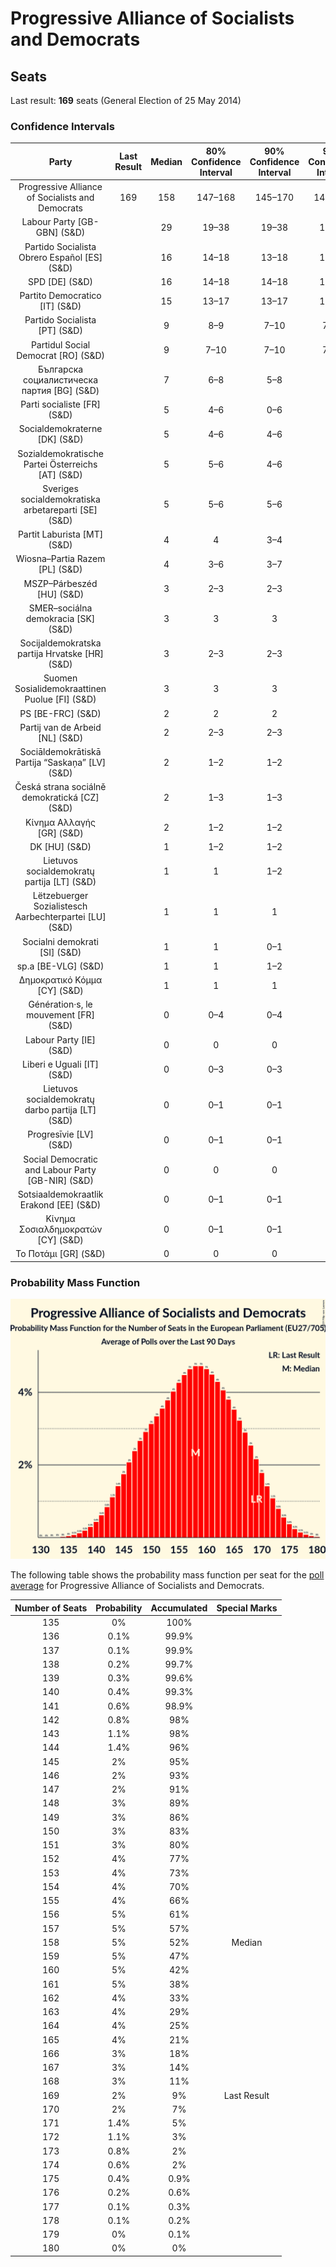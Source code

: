 # Progressive Alliance of Socialists and Democrats

## Seats

Last result: **169** seats (General Election of 25 May 2014)

### Confidence Intervals

| Party | Last Result | Median | 80% Confidence Interval | 90% Confidence Interval | 95% Confidence Interval | 99% Confidence Interval |
|:-----:|:-----------:|:------:|:-----------------------:|:-----------------------:|:-----------------------:|:-----------------------:|
| Progressive Alliance of Socialists and Democrats | 169 | 158 | 147–168 | 145–170 | 143–172 | 139–176 |
| Labour Party [GB-GBN] (S&D) | | 29 | 19–38 | 19–38 | 19–38 | 17–39 |
| Partido Socialista Obrero Español [ES] (S&D) | | 16 | 14–18 | 13–18 | 13–18 | 13–19 |
| SPD [DE] (S&D) | | 16 | 14–18 | 14–18 | 13–19 | 12–20 |
| Partito Democratico [IT] (S&D) | | 15 | 13–17 | 13–17 | 13–18 | 12–18 |
| Partido Socialista [PT] (S&D) | | 9 | 8–9 | 7–10 | 7–10 | 7–10 |
| Partidul Social Democrat [RO] (S&D) | | 9 | 7–10 | 7–10 | 7–10 | 6–11 |
| Българска социалистическа партия [BG] (S&D) | | 7 | 6–8 | 5–8 | 5–8 | 5–8 |
| Parti socialiste [FR] (S&D) | | 5 | 4–6 | 0–6 | 0–6 | 0–7 |
| Socialdemokraterne [DK] (S&D) | | 5 | 4–6 | 4–6 | 4–6 | 4–6 |
| Sozialdemokratische Partei Österreichs [AT] (S&D) | | 5 | 5–6 | 4–6 | 4–6 | 4–6 |
| Sveriges socialdemokratiska arbetareparti [SE] (S&D) | | 5 | 5–6 | 5–6 | 4–6 | 4–6 |
| Partit Laburista [MT] (S&D) | | 4 | 4 | 3–4 | 3–4 | 3–4 |
| Wiosna–Partia Razem [PL] (S&D) | | 4 | 3–6 | 3–7 | 2–7 | 0–7 |
| MSZP–Párbeszéd [HU] (S&D) | | 3 | 2–3 | 2–3 | 2–4 | 2–4 |
| SMER–sociálna demokracia [SK] (S&D) | | 3 | 3 | 3 | 2–3 | 2–3 |
| Socijaldemokratska partija Hrvatske [HR] (S&D) | | 3 | 2–3 | 2–3 | 2–3 | 2–3 |
| Suomen Sosialidemokraattinen Puolue [FI] (S&D) | | 3 | 3 | 3 | 3 | 2–4 |
| PS [BE-FRC] (S&D) | | 2 | 2 | 2 | 2–3 | 2–3 |
| Partij van de Arbeid [NL] (S&D) | | 2 | 2–3 | 2–3 | 2–3 | 2–3 |
| Sociāldemokrātiskā Partija “Saskaņa” [LV] (S&D) | | 2 | 1–2 | 1–2 | 1–3 | 1–3 |
| Česká strana sociálně demokratická [CZ] (S&D) | | 2 | 1–3 | 1–3 | 1–3 | 1–3 |
| Κίνημα Αλλαγής [GR] (S&D) | | 2 | 1–2 | 1–2 | 1–2 | 1–3 |
| DK [HU] (S&D) | | 1 | 1–2 | 1–2 | 1–2 | 1–2 |
| Lietuvos socialdemokratų partija [LT] (S&D) | | 1 | 1 | 1–2 | 1–2 | 1–2 |
| Lëtzebuerger Sozialistesch Aarbechterpartei [LU] (S&D) | | 1 | 1 | 1 | 1 | 1 |
| Socialni demokrati [SI] (S&D) | | 1 | 1 | 0–1 | 0–1 | 0–1 |
| sp.a [BE-VLG] (S&D) | | 1 | 1 | 1–2 | 1–2 | 1–2 |
| Δημοκρατικό Κόμμα [CY] (S&D) | | 1 | 1 | 1 | 1 | 1 |
| Génération·s, le mouvement [FR] (S&D) | | 0 | 0–4 | 0–4 | 0–5 | 0–5 |
| Labour Party [IE] (S&D) | | 0 | 0 | 0 | 0 | 0 |
| Liberi e Uguali [IT] (S&D) | | 0 | 0–3 | 0–3 | 0–4 | 0–4 |
| Lietuvos socialdemokratų darbo partija [LT] (S&D) | | 0 | 0–1 | 0–1 | 0–1 | 0–1 |
| Progresīvie [LV] (S&D) | | 0 | 0–1 | 0–1 | 0–1 | 0–1 |
| Social Democratic and Labour Party [GB-NIR] (S&D) | | 0 | 0 | 0 | 0 | 0 |
| Sotsiaaldemokraatlik Erakond [EE] (S&D) | | 0 | 0–1 | 0–1 | 0–1 | 0–1 |
| Κίνημα Σοσιαλδημοκρατών [CY] (S&D) | | 0 | 0–1 | 0–1 | 0–1 | 0–1 |
| Το Ποτάμι [GR] (S&D) | | 0 | 0 | 0 | 0 | 0–1 |

### Probability Mass Function

![Graph with seats probability mass function not yet produced](average-2019-04-23-seats-pmf-progressiveallianceofsocialistsanddemocrats.png "Seats Probability Mass Function")

The following table shows the probability mass function per seat for the [poll average](average-2019-04-23.html) for Progressive Alliance of Socialists and Democrats.

| Number of Seats | Probability | Accumulated | Special Marks |
|:---------------:|:-----------:|:-----------:|:-------------:|
| 135 | 0% | 100% |  |
| 136 | 0.1% | 99.9% |  |
| 137 | 0.1% | 99.9% |  |
| 138 | 0.2% | 99.7% |  |
| 139 | 0.3% | 99.6% |  |
| 140 | 0.4% | 99.3% |  |
| 141 | 0.6% | 98.9% |  |
| 142 | 0.8% | 98% |  |
| 143 | 1.1% | 98% |  |
| 144 | 1.4% | 96% |  |
| 145 | 2% | 95% |  |
| 146 | 2% | 93% |  |
| 147 | 2% | 91% |  |
| 148 | 3% | 89% |  |
| 149 | 3% | 86% |  |
| 150 | 3% | 83% |  |
| 151 | 3% | 80% |  |
| 152 | 4% | 77% |  |
| 153 | 4% | 73% |  |
| 154 | 4% | 70% |  |
| 155 | 4% | 66% |  |
| 156 | 5% | 61% |  |
| 157 | 5% | 57% |  |
| 158 | 5% | 52% | Median |
| 159 | 5% | 47% |  |
| 160 | 5% | 42% |  |
| 161 | 5% | 38% |  |
| 162 | 4% | 33% |  |
| 163 | 4% | 29% |  |
| 164 | 4% | 25% |  |
| 165 | 4% | 21% |  |
| 166 | 3% | 18% |  |
| 167 | 3% | 14% |  |
| 168 | 3% | 11% |  |
| 169 | 2% | 9% | Last Result |
| 170 | 2% | 7% |  |
| 171 | 1.4% | 5% |  |
| 172 | 1.1% | 3% |  |
| 173 | 0.8% | 2% |  |
| 174 | 0.6% | 2% |  |
| 175 | 0.4% | 0.9% |  |
| 176 | 0.2% | 0.6% |  |
| 177 | 0.1% | 0.3% |  |
| 178 | 0.1% | 0.2% |  |
| 179 | 0% | 0.1% |  |
| 180 | 0% | 0% |  |


